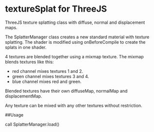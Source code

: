 # textureSplat for ThreeJS

ThreeJS texture splatting class with diffuse, normal and displacement maps.

The SplatterManager class creates a new standard material with texture splatting.
The shader is modified using onBeforeCompile to create the splats in one shader.

4 textures are blended together using a mixmap texture. The mixmap blends textures like this:
- red channel mixes textures 1 and 2.
- green channel mixes textures 3 and 4.
- blue channel mixes red and green.

Blended textures have their own diffuseMap, normalMap and displacementMap.

Any texture can be mixed with any other textures without restriction.

##Usage

call SplatterManager.load()

